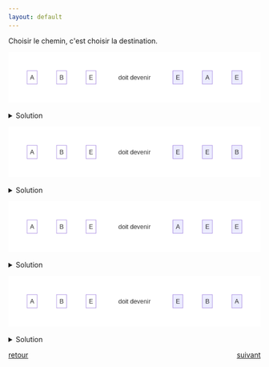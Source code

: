 ```yaml
---
layout: default
---
```


<div markdown="1">

Choisir le chemin, c'est choisir la destination.

![](assets/6.png)

<details markdown="on">
<summary>Solution</summary>

<img src="assets/6s.png" alt="">
</details>

![](assets/7.png)

<details markdown="on">
<summary>Solution</summary>

<img src="assets/7s.png" alt="">
</details>

</div>

<div markdown="1">

![](assets/8.png)

<details markdown="on">
<summary>Solution</summary>

<img src="assets/8s.png" alt="">
</details>

![](assets/9.png)

<details markdown="on">
<summary>Solution</summary>

<img src="assets/9s.png" alt="">
</details>

</div>

<div markdown="1" style="grid-column: 1 / -1; display: flex; justify-content: space-between">

[retour](./5)

[suivant](./7)

</div>

